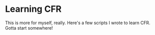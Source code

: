 # Learning CFR

This is more for myself, really. Here's a few scripts I wrote to learn CFR. Gotta start somewhere!